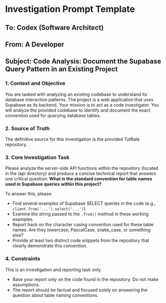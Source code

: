 # Investigation Prompt Template

## To: Codex (Software Architect)
## From: A Developer
## Subject: Code Analysis: Document the Supabase Query Pattern in an Existing Project

### 1. Context and Objective
You are tasked with analyzing an existing codebase to understand its database interaction patterns. The project is a web application that uses Supabase as its backend.
Your mission is to act as a code investigator. You will analyze the provided codebase to identify and document the exact convention used for querying database tables.

### 2. Source of Truth
The definitive source for this investigation is the provided TutRate repository.

### 3. Core Investigation Task
Please analyze the server-side API functions within the repository (located in the /api directory) and produce a concise technical report that answers one critical question:
**What is the standard convention for table names used in Supabase queries within this project?**

To answer this, please:
- Find several examples of Supabase SELECT queries in the code (e.g., `client.from('...').select('...')`).
- Examine the string passed to the `.from()` method in these working examples.
- Report back on the character casing convention used for these table names. Are they lowercase, PascalCase, snake_case, or something else?
- Provide at least two distinct code snippets from the repository that clearly demonstrate this convention.

### 4. Constraints
This is an investigation and reporting task only.
- Base your report only on the code found in the repository. Do not make assumptions.
- The report should be factual and focused solely on answering the question about table naming conventions.